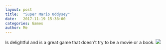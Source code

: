 ```yaml
---
layout: post
title:  "Super Mario Oddysey"
date:   2017-11-19 15:38:00
categories: Games
author: Me
---
```

Is delightful and is a great game that doesn't try to be a movie or a book.
<img src="{{site.baseurl}}/pictures/mario1.jpg" class="ui centered medium image">
